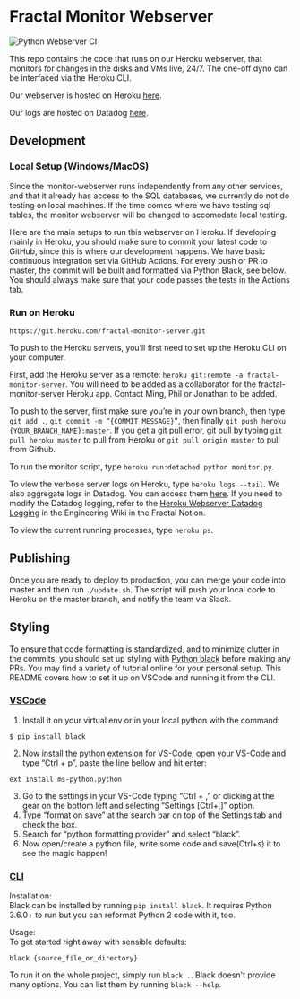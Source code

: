 # Fractal Monitor Webserver

![Python Webserver CI](https://github.com/fractalcomputers/monitor-webserver/workflows/Python%20Webserver%20CI/badge.svg)

This repo contains the code that runs on our Heroku webserver, that monitors for changes in the disks and VMs live, 24/7. The one-off dyno can be interfaced via the Heroku CLI.

Our webserver is hosted on Heroku [here](https://fractal-monitor-server.herokuapp.com).

Our logs are hosted on Datadog [here](https://app.datadoghq.com/logs?cols=core_host%2Ccore_service&from_ts=1593977274176&index=&live=true&messageDisplay=inline&stream_sort=desc&to_ts=1593978174176).

## Development

### Local Setup (Windows/MacOS)

Since the monitor-webserver runs independently from any other services, and that it already has access to the SQL databases, we currently do not do testing on local machines. If the time comes where we have testing sql tables, the monitor webserver will be changed to accomodate local testing.

Here are the main setups to run this webserver on Heroku. If developing mainly in Heroku, you should make sure to commit your latest code to GitHub, since this is where our development happens. We have basic continuous integration set via GitHub Actions. For every push or PR to master, the commit will be built and formatted via Python Black, see below. You should always make sure that your code passes the tests in the Actions tab.

### Run on Heroku

`https://git.heroku.com/fractal-monitor-server.git`

To push to the Heroku servers, you’ll first need to set up the Heroku CLI on your computer.

First, add the Heroku server as a remote: `heroku git:remote -a fractal-monitor-server`. You will need to be added as a collaborator for the fractal-monitor-server Heroku app. Contact Ming, Phil or Jonathan to be added.

To push to the server, first make sure you’re in your own branch, then type `git add .`, `git commit -m “{COMMIT_MESSAGE}”`, then finally `git push heroku {YOUR_BRANCH_NAME}:master`. If you get a git pull error, git pull by typing `git pull heroku master` to pull from Heroku or `git pull origin master` to pull from Github.

To run the monitor script, type `heroku run:detached python monitor.py`.

To view the verbose server logs on Heroku, type `heroku logs --tail`. We also aggregate logs in Datadog. You can access them [here](https://app.datadoghq.com/logs?cols=core_host%2Ccore_service&from_ts=1593977274176&index=&live=true&messageDisplay=inline&stream_sort=desc&to_ts=1593978174176). If you need to modify the Datadog logging, refer to the [Heroku Webserver Datadog Logging](https://www.notion.so/fractalcomputers/Heroku-Webserver-Datadog-Logging-dfd38d40705a4226b9f0922ef262709c) in the Engineering Wiki in the Fractal Notion.

To view the current running processes, type `heroku ps`.

## Publishing

Once you are ready to deploy to production, you can merge your code into master and then run `./update.sh`. The script will push your local code to Heroku on the master branch, and notify the team via Slack.

## Styling

To ensure that code formatting is standardized, and to minimize clutter in the commits, you should set up styling with [Python black](https://github.com/psf/black) before making any PRs. You may find a variety of tutorial online for your personal setup. This README covers how to set it up on VSCode and running it from the CLI.

### [VSCode](https://medium.com/@marcobelo/setting-up-python-black-on-visual-studio-code-5318eba4cd00)

1. Install it on your virtual env or in your local python with the command:

```
$ pip install black
```

2. Now install the python extension for VS-Code, open your VS-Code and type “Ctrl + p”, paste the line bellow and hit enter:

```
ext install ms-python.python
```

3. Go to the settings in your VS-Code typing “Ctrl + ,” or clicking at the gear on the bottom left and selecting “Settings [Ctrl+,]” option.
4. Type “format on save” at the search bar on top of the Settings tab and check the box.
5. Search for “python formatting provider” and select “black”.
6. Now open/create a python file, write some code and save(Ctrl+s) it to see the magic happen!

### [CLI](https://github.com/psf/black)

Installation:  
Black can be installed by running `pip install black`. It requires Python 3.6.0+ to run but you can reformat Python 2 code with it, too.

Usage:  
To get started right away with sensible defaults:

```
black {source_file_or_directory}
```

To run it on the whole project, simply run `black .`. Black doesn't provide many options. You can list them by running `black --help`.
